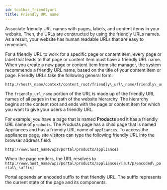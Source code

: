 ```yaml
---
id: toolbar_friendlyurl
title: Friendly URL name
---
```


Associate friendly URL names with pages, labels, and content items in your website. Then, the URLs are constructed by using the friendly URLs names. As a result, your website has human readable URLs that are easy to remember.

For a friendly URL to work for a specific page or content item, every page or label that leads to that page or content item must have a friendly URL name. When you create a new page or content item from site manager, the system recommends a friendly URL name, based on the title of your content item or page. Friendly URLs take the following general form:

```
http://host\_name/context/content_root/friendly\_url\_name/friendly\_url\_name/[!ut/p/encoded\_portal\_suffix]
```

The `friendly_url_name` portion of the URL is made up of the friendly URL names of all pages in the path of the website hierarchy. The hierarchy begins at the content root and ends with the page or content item for which you want to give your users a friendly URL.

For example, you have a page that is named **Products** and it has a friendly URL name of `products`. The Products page has a child page that is named Appliances and has a friendly URL name of `appliances`. To access the appliances page, site visitors can type the following friendly URL into the browser address field:

```
http://www.host_name/wps/portal/products/appliances
```

When the page renders, the URL resolves to `http://www.host_name/wps/portal/products/appliances/[!ut/p/encoded\_portal\_suffix]`

Portal appends an encoded suffix to that friendly URL. The suffix represents the current state of the page and its components.

